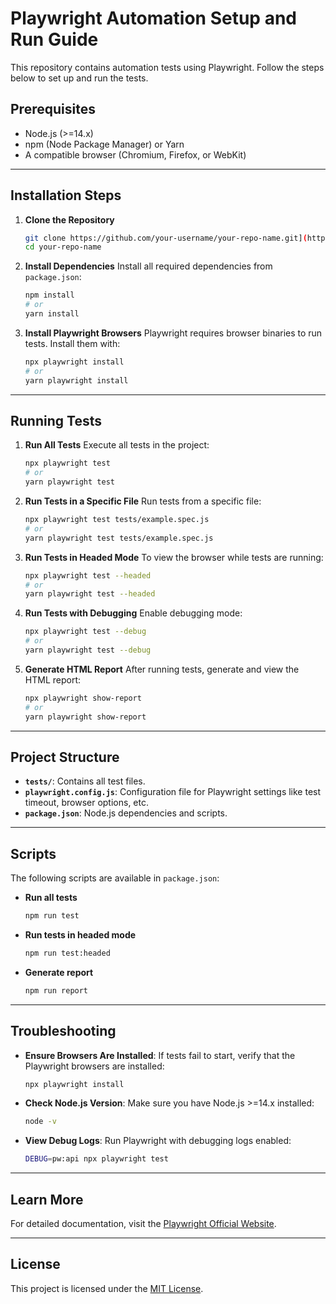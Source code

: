 
# Playwright Automation Setup and Run Guide

This repository contains automation tests using Playwright. Follow the steps below to set up and run the tests.

## Prerequisites

- Node.js (>=14.x)
- npm (Node Package Manager) or Yarn
- A compatible browser (Chromium, Firefox, or WebKit)

---

## Installation Steps

1. **Clone the Repository**
   ```bash
   git clone https://github.com/your-username/your-repo-name.git](https://github.com/mituldas1999/Bootcampshub_Portal_Automation_Using_Playwright
   cd your-repo-name
   ```

2. **Install Dependencies**
   Install all required dependencies from `package.json`:
   ```bash
   npm install
   # or
   yarn install
   ```

3. **Install Playwright Browsers**
   Playwright requires browser binaries to run tests. Install them with:
   ```bash
   npx playwright install
   # or
   yarn playwright install
   ```

---

## Running Tests

1. **Run All Tests**
   Execute all tests in the project:
   ```bash
   npx playwright test
   # or
   yarn playwright test
   ```

2. **Run Tests in a Specific File**
   Run tests from a specific file:
   ```bash
   npx playwright test tests/example.spec.js
   # or
   yarn playwright test tests/example.spec.js
   ```

3. **Run Tests in Headed Mode**
   To view the browser while tests are running:
   ```bash
   npx playwright test --headed
   # or
   yarn playwright test --headed
   ```

4. **Run Tests with Debugging**
   Enable debugging mode:
   ```bash
   npx playwright test --debug
   # or
   yarn playwright test --debug
   ```

5. **Generate HTML Report**
   After running tests, generate and view the HTML report:
   ```bash
   npx playwright show-report
   # or
   yarn playwright show-report
   ```

---

## Project Structure

- **`tests/`**: Contains all test files.
- **`playwright.config.js`**: Configuration file for Playwright settings like test timeout, browser options, etc.
- **`package.json`**: Node.js dependencies and scripts.

---

## Scripts

The following scripts are available in `package.json`:

- **Run all tests**
  ```bash
  npm run test
  ```
- **Run tests in headed mode**
  ```bash
  npm run test:headed
  ```
- **Generate report**
  ```bash
  npm run report
  ```

---

## Troubleshooting

- **Ensure Browsers Are Installed**: If tests fail to start, verify that the Playwright browsers are installed:
  ```bash
  npx playwright install
  ```

- **Check Node.js Version**: Make sure you have Node.js >=14.x installed:
  ```bash
  node -v
  ```

- **View Debug Logs**: Run Playwright with debugging logs enabled:
  ```bash
  DEBUG=pw:api npx playwright test
  ```

---

## Learn More

For detailed documentation, visit the [Playwright Official Website](https://playwright.dev/).

---

## License

This project is licensed under the [MIT License](LICENSE).
